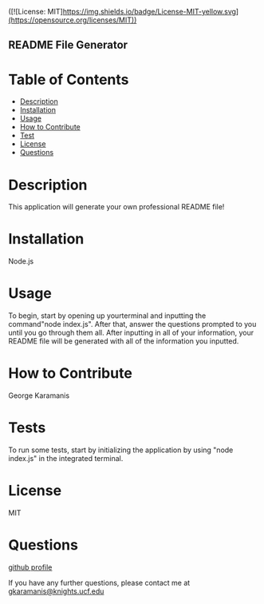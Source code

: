 ([![License: MIT]https://img.shields.io/badge/License-MIT-yellow.svg](https://opensource.org/licenses/MIT))
  
  ## README File Generator
  
  # Table of Contents 
  - [Description](#description)
  - [Installation](#installation)
  - [Usage](#usage)
  - [How to Contribute](#contributing)
  - [Test](#tests)
  - [License](#license)
  - [Questions](#questions)
  
  # Description
  This application will generate your own professional README file!
  
  # Installation
  Node.js
  
  # Usage
  To begin, start by opening up yourterminal and inputting the command"node index.js". After that, answer the questions prompted to you until you go through them all. After inputting in all of your information, your README file will be generated with all of the information you inputted.
  
  # How to Contribute
  George Karamanis
  
  # Tests
  To run some tests, start by initializing the application by using "node index.js" in the integrated terminal.
  
  # License
  MIT
  
  # Questions
  [github profile](https://github.com/gkaramanis1)
  
  If you have any further questions, please contact me at gkaramanis@knights.ucf.edu